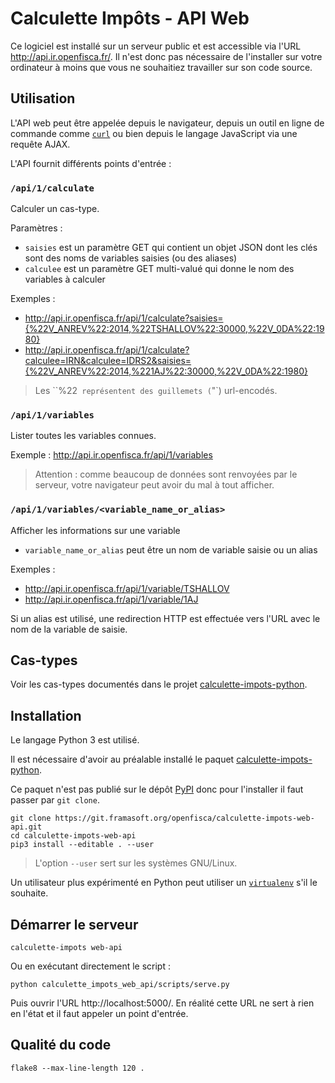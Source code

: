 # Calculette Impôts - API Web

Ce logiciel est installé sur un serveur public et est accessible via l'URL http://api.ir.openfisca.fr/.
Il n'est donc pas nécessaire de l'installer sur votre ordinateur à moins que vous ne souhaitiez travailler sur son
code source.

## Utilisation

L'API web peut être appelée depuis le navigateur, depuis un outil en ligne de commande comme
[`curl`](https://curl.haxx.se/) ou bien depuis le langage JavaScript via une requête AJAX.

L'API fournit différents points d'entrée :

### `/api/1/calculate`

Calculer un cas-type.

Paramètres :

- `saisies` est un paramètre GET qui contient un objet JSON dont les clés sont des noms de variables saisies
  (ou des aliases)
- `calculee` est un paramètre GET multi-valué qui donne le nom des variables à calculer

Exemples :
- http://api.ir.openfisca.fr/api/1/calculate?saisies={%22V_ANREV%22:2014,%22TSHALLOV%22:30000,%22V_0DA%22:1980}
- http://api.ir.openfisca.fr/api/1/calculate?calculee=IRN&calculee=IDRS2&saisies={%22V_ANREV%22:2014,%221AJ%22:30000,%22V_0DA%22:1980}

> Les ``%22` représentent des guillemets (`"`) url-encodés.

### `/api/1/variables`

Lister toutes les variables connues.

Exemple :
http://api.ir.openfisca.fr/api/1/variables

> Attention : comme beaucoup de données sont renvoyées par le serveur, votre navigateur peut avoir du mal à tout afficher.

### `/api/1/variables/<variable_name_or_alias>`

Afficher les informations sur une variable

- `variable_name_or_alias` peut être un nom de variable saisie ou un alias

Exemples :
- http://api.ir.openfisca.fr/api/1/variable/TSHALLOV
- http://api.ir.openfisca.fr/api/1/variable/1AJ

Si un alias est utilisé, une redirection HTTP est effectuée vers l'URL avec le nom de la variable de saisie.

## Cas-types

Voir les cas-types documentés dans le projet [calculette-impots-python](https://git.framasoft.org/openfisca/calculette-impots-python).

## Installation

Le langage Python 3 est utilisé.

Il est nécessaire d'avoir au préalable installé le paquet [calculette-impots-python](https://git.framasoft.org/openfisca/calculette-impots-python).

Ce paquet n'est pas publié sur le dépôt [PyPI](https://pypi.python.org/pypi) donc pour l'installer il faut passer par `git clone`.

```
git clone https://git.framasoft.org/openfisca/calculette-impots-web-api.git
cd calculette-impots-web-api
pip3 install --editable . --user
```

> L'option `--user` sert sur les systèmes GNU/Linux.

Un utilisateur plus expérimenté en Python peut utiliser
un [`virtualenv`](https://virtualenv.readthedocs.org/en/latest/) s'il le souhaite.

## Démarrer le serveur

```
calculette-impots web-api
```

Ou en exécutant directement le script :

``
python calculette_impots_web_api/scripts/serve.py
``

Puis ouvrir l'URL http://localhost:5000/.
En réalité cette URL ne sert à rien en l'état et il faut appeler un point d'entrée.

## Qualité du code

```
flake8 --max-line-length 120 .
```
